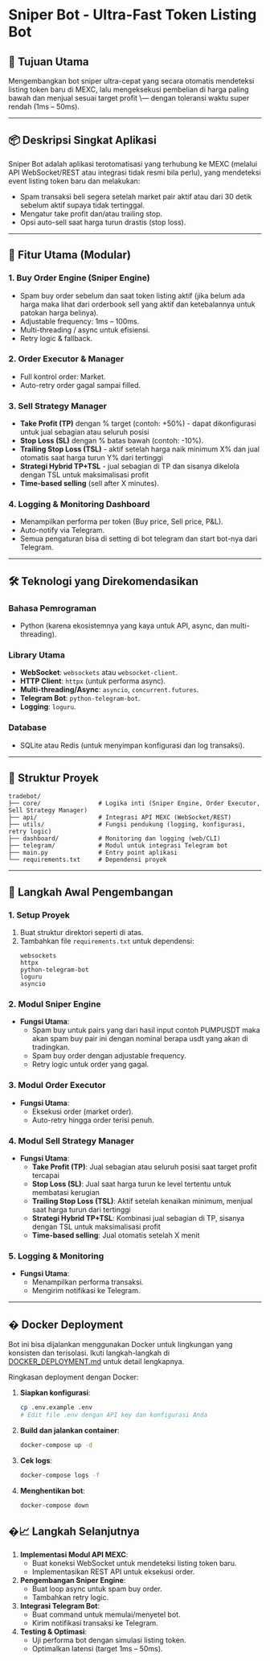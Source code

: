 # Sniper Bot - Ultra-Fast Token Listing Bot

## 🧠 **Tujuan Utama**
Mengembangkan bot sniper ultra-cepat yang secara otomatis mendeteksi listing token baru di MEXC, lalu mengeksekusi pembelian di harga paling bawah dan menjual sesuai target profit \\— dengan toleransi waktu super rendah (1ms – 50ms).

---

## 📦 **Deskripsi Singkat Aplikasi**
Sniper Bot adalah aplikasi terotomatisasi yang terhubung ke MEXC (melalui API WebSocket/REST atau integrasi tidak resmi bila perlu), yang mendeteksi event listing token baru dan melakukan:

- Spam transaksi beli segera setelah market pair aktif atau dari 30 detik sebelum aktif supaya tidak tertinggal.
- Mengatur take profit dan/atau trailing stop.
- Opsi auto-sell saat harga turun drastis (stop loss).

---

## 🔧 **Fitur Utama (Modular)**

### 1. **Buy Order Engine (Sniper Engine)**
- Spam buy order sebelum dan saat token listing aktif (jika belum ada harga maka lihat dari orderbook sell yang aktif dan ketebalannya untuk patokan harga belinya).
- Adjustable frequency: 1ms – 100ms.
- Multi-threading / async untuk efisiensi.
- Retry logic & fallback.

### 2. **Order Executor & Manager**
- Full kontrol order: Market.
- Auto-retry order gagal sampai filled.

### 3. **Sell Strategy Manager**
- **Take Profit (TP)** dengan % target (contoh: +50%) - dapat dikonfigurasi untuk jual sebagian atau seluruh posisi
- **Stop Loss (SL)** dengan % batas bawah (contoh: -10%).
- **Trailing Stop Loss (TSL)** - aktif setelah harga naik minimum X% dan jual otomatis saat harga turun Y% dari tertinggi
- **Strategi Hybrid TP+TSL** - jual sebagian di TP dan sisanya dikelola dengan TSL untuk maksimalisasi profit
- **Time-based selling** (sell after X minutes).

### 4. **Logging & Monitoring Dashboard**
- Menampilkan performa per token (Buy price, Sell price, P&L).
- Auto-notify via Telegram.
- Semua pengaturan bisa di setting di bot telegram dan start bot-nya dari Telegram.

---

## 🛠️ **Teknologi yang Direkomendasikan**

### **Bahasa Pemrograman**
- Python (karena ekosistemnya yang kaya untuk API, async, dan multi-threading).

### **Library Utama**
- **WebSocket**: `websockets` atau `websocket-client`.
- **HTTP Client**: `httpx` (untuk performa async).
- **Multi-threading/Async**: `asyncio`, `concurrent.futures`.
- **Telegram Bot**: `python-telegram-bot`.
- **Logging**: `loguru`.

### **Database**
- SQLite atau Redis (untuk menyimpan konfigurasi dan log transaksi).

---

## 📂 **Struktur Proyek**
```
tradebot/
├── core/                # Logika inti (Sniper Engine, Order Executor, Sell Strategy Manager)
├── api/                 # Integrasi API MEXC (WebSocket/REST)
├── utils/               # Fungsi pendukung (logging, konfigurasi, retry logic)
├── dashboard/           # Monitoring dan logging (web/CLI)
├── telegram/            # Modul untuk integrasi Telegram bot
├── main.py              # Entry point aplikasi
└── requirements.txt     # Dependensi proyek
```

---

## 🚀 **Langkah Awal Pengembangan**

### **1. Setup Proyek**
1. Buat struktur direktori seperti di atas.
2. Tambahkan file `requirements.txt` untuk dependensi:
   ```plaintext
   websockets
   httpx
   python-telegram-bot
   loguru
   asyncio
   ```

### **2. Modul Sniper Engine**
- **Fungsi Utama**:
  - Spam buy untuk pairs yang dari hasil input contoh PUMPUSDT maka akan spam buy pair ini dengan nominal berapa usdt yang akan di tradingkan.
  - Spam buy order dengan adjustable frequency.
  - Retry logic untuk order yang gagal.

### **3. Modul Order Executor**
- **Fungsi Utama**:
  - Eksekusi order (market order).
  - Auto-retry hingga order terisi penuh.

### **4. Modul Sell Strategy Manager**
- **Fungsi Utama**:
  - **Take Profit (TP)**: Jual sebagian atau seluruh posisi saat target profit tercapai
  - **Stop Loss (SL)**: Jual saat harga turun ke level tertentu untuk membatasi kerugian
  - **Trailing Stop Loss (TSL)**: Aktif setelah kenaikan minimum, menjual saat harga turun dari tertinggi
  - **Strategi Hybrid TP+TSL**: Kombinasi jual sebagian di TP, sisanya dengan TSL untuk maksimalisasi profit
  - **Time-based selling**: Jual otomatis setelah X menit

### **5. Logging & Monitoring**
- **Fungsi Utama**:
  - Menampilkan performa transaksi.
  - Mengirim notifikasi ke Telegram.

---

## � **Docker Deployment**

Bot ini bisa dijalankan menggunakan Docker untuk lingkungan yang konsisten dan terisolasi. Ikuti langkah-langkah di [DOCKER_DEPLOYMENT.md](DOCKER_DEPLOYMENT.md) untuk detail lengkapnya.

Ringkasan deployment dengan Docker:

1. **Siapkan konfigurasi**:
   ```bash
   cp .env.example .env
   # Edit file .env dengan API key dan konfigurasi Anda
   ```

2. **Build dan jalankan container**:
   ```bash
   docker-compose up -d
   ```

3. **Cek logs**:
   ```bash
   docker-compose logs -f
   ```

4. **Menghentikan bot**:
   ```bash
   docker-compose down
   ```

## �📈 **Langkah Selanjutnya**
1. **Implementasi Modul API MEXC**:
   - Buat koneksi WebSocket untuk mendeteksi listing token baru.
   - Implementasikan REST API untuk eksekusi order.
2. **Pengembangan Sniper Engine**:
   - Buat loop async untuk spam buy order.
   - Tambahkan retry logic.
3. **Integrasi Telegram Bot**:
   - Buat command untuk memulai/menyetel bot.
   - Kirim notifikasi transaksi ke Telegram.
4. **Testing & Optimasi**:
   - Uji performa bot dengan simulasi listing token.
   - Optimalkan latensi (target 1ms – 50ms).
